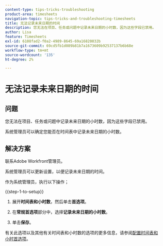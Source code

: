 ```yaml
---
content-type: tips-tricks-troubleshooting
product-area: timesheets
navigation-topic: tips-tricks-and-troubleshooting-timesheets
title: 无法记录未来日期的时间
description: 您无法在项目、任务或问题中记录未来日期的小时数，因为这些字段已禁用。
author: Lisa
feature: Timesheets
exl-id: 6108fad2-f0a2-4989-8645-69a16820032b
source-git-commit: 69cd5fb1d089b81b7a1673609b92537137b6b68e
workflow-type: tm+mt
source-wordcount: '135'
ht-degree: 2%

---
```


# 无法记录未来日期的时间

## 问题

您无法在项目、任务或问题中记录未来日期的小时数，因为这些字段已禁用。

系统管理员可以确定您能否在时间表中记录未来日期的小时数。

## 解决方案

联系Adobe Workfront管理员。

系统管理员可以更新设置，以便记录未来日期的时间。

作为系统管理员，执行以下操作；

{{step-1-to-setup}}

1. 展开&#x200B;**时间表和小时数**，然后单击&#x200B;**首选项**。

1. 在&#x200B;**常规首选项**&#x200B;部分中，选择&#x200B;**记录未来日期的小时数**。

1. 单击&#x200B;**保存**。

有关此选项以及其他有关时间表和小时数的选项的更多信息，请参阅[配置时间表和小时首选项](../../administration-and-setup/set-up-workfront/configure-timesheets-schedules/timesheet-and-hour-preferences.md)。
